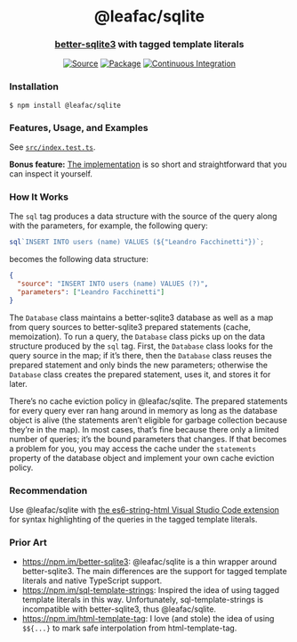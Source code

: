 <h1 align="center">@leafac/sqlite</h1>
<h3 align="center"><a href="https://npm.im/better-sqlite3">better-sqlite3</a> with tagged template literals</h3>
<p align="center">
<a href="https://github.com/leafac/sqlite"><img src="https://img.shields.io/badge/Source---" alt="Source"></a>
<a href="https://www.npmjs.com/package/@leafac/sqlite"><img alt="Package" src="https://badge.fury.io/js/%40leafac%2Fsqlite.svg"></a>
<a href="https://github.com/leafac/sqlite/actions"><img src="https://github.com/leafac/sqlite/workflows/.github/workflows/main.yml/badge.svg" alt="Continuous Integration"></a>
</p>

### Installation

```console
$ npm install @leafac/sqlite
```

### Features, Usage, and Examples

See [`src/index.test.ts`](src/index.test.ts).

**Bonus feature:** [The implementation](src/index.ts) is so short and straightforward that you can inspect it yourself.

### How It Works

The `sql` tag produces a data structure with the source of the query along with the parameters, for example, the following query:

```javascript
sql`INSERT INTO users (name) VALUES (${"Leandro Facchinetti"})`;
```

becomes the following data structure:

```json
{
  "source": "INSERT INTO users (name) VALUES (?)",
  "parameters": ["Leandro Facchinetti"]
}
```

The `Database` class maintains a better-sqlite3 database as well as a map from query sources to better-sqlite3 prepared statements (cache, memoization). To run a query, the `Database` class picks up on the data structure produced by the `sql` tag. First, the `Database` class looks for the query source in the map; if it’s there, then the `Database` class reuses the prepared statement and only binds the new parameters; otherwise the `Database` class creates the prepared statement, uses it, and stores it for later.

There’s no cache eviction policy in @leafac/sqlite. The prepared statements for every query ever ran hang around in memory as long as the database object is alive (the statements aren’t eligible for garbage collection because they’re in the map). In most cases, that’s fine because there only a limited number of queries; it’s the bound parameters that changes. If that becomes a problem for you, you may access the cache under the `statements` property of the database object and implement your own cache eviction policy.

### Recommendation

Use @leafac/sqlite with [the es6-string-html Visual Studio Code extension](https://marketplace.visualstudio.com/items?itemName=Tobermory.es6-string-html) for syntax highlighting of the queries in the tagged template literals.

### Prior Art

- <https://npm.im/better-sqlite3>: @leafac/sqlite is a thin wrapper around better-sqlite3. The main differences are the support for tagged template literals and native TypeScript support.
- <https://npm.im/sql-template-strings>: Inspired the idea of using tagged template literals in this way. Unfortunately, sql-template-strings is incompatible with better-sqlite3, thus @leafac/sqlite.
- <https://npm.im/html-template-tag>: I love (and stole) the idea of using `$${...}` to mark safe interpolation from html-template-tag.
